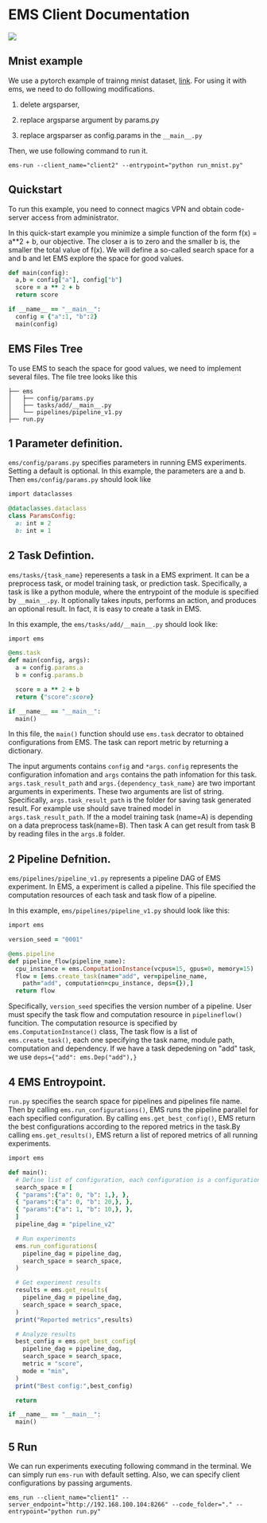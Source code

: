 # EMS Client Documentation
![](./docs/overview.png)


## Mnist example

We use a pytorch example of trainng mnist dataset, [link](https://github.com/pytorch/examples/blob/main/mnist/main.py). For using it with ems, we need to do folllowing modifications.

  1. delete argsparser, 

  2. replace argsparse argument by params.py
  
  3. replace argsparser as config.params in the `__main__.py`

Then, we use following command to run it.

```
ems-run --client_name="client2" --entrypoint="python run_mnist.py"
```

## Quickstart

To run this example, you need to connect magics VPN and obtain code-server access from administrator. 

In this quick-start example you minimize a simple function of the form f(x) = a**2 + b, our objective. The closer a is to zero and the smaller b is, the smaller the total value of f(x). We will define a so-called search space for a and b and let EMS explore the space for good values.

```ruby
def main(config):
  a,b = config["a"], config["b"]
  score = a ** 2 + b 
  return score

if __name__ == "__main__":
  config = {"a":1, "b":2}
  main(config)
```

## EMS Files Tree

To use EMS to seach the space for good values, we need to implement several files. The file tree looks like this

```
├── ems
│   ├── config/params.py
│   ├── tasks/add/__main__.py
│   └── pipelines/pipeline_v1.py
├── run.py
```

## 1 Parameter definition.

`ems/config/params.py` specifies parameters in running EMS experiments. Setting a default is optional. In this example, the parameters are a and b. Then `ems/config/params.py` should look like

```ruby
import dataclasses

@dataclasses.dataclass
class ParamsConfig:
  a: int = 2
  b: int = 1
```


## 2 Task Defintion.

`ems/tasks/{task_name}` reperesents a task in a EMS expriment. It can be a preprocess task, or model training task, or prediction task. Specifically, a task is like a python module, where the entrypoint of the module is specified by `__main__.py`. It optionally takes inputs, performs an action, and produces an optional result. In fact, it is easy to create a task in EMS. 

In this example, the `ems/tasks/add/__main__.py` should look like:

```ruby
import ems

@ems.task
def main(config, args):
  a = config.params.a
  b = config.params.b

  score = a ** 2 + b
  return {"score":score}

if __name__ == "__main__":
  main()
```

In this file, the `main()` function should use `ems.task` decrator to obtained configurations from EMS. The task can report metric by returning a dictionary. 

The input arguments contains `config` and `*args`. `config` represents the configuration infomation and `args` contains the path infomation for this task. `args.task_result_path` and `args.{dependency_task_name}` are two important arguments in experiments. These two arguments are list of string. Specifically,  `args.task_result_path` is the folder for saving task generated result. For example use should save trained model in `args.task_result_path`. If the a model training task (name=A) is depending on a data preprocess task(name=B). Then task A can get result from task B by reading files in the `args.B` folder.

## 2 Pipeline Defnition.

`ems/pipelines/pipeline_v1.py` represents a pipeline DAG of EMS experiment. In EMS, a experiment is called a pipeline. This file specified the computation resources of each task and task flow of a pipeline.

In this example, `ems/pipelines/pipeline_v1.py` should look like this:

```ruby
import ems

version_seed = "0001"

@ems.pipeline
def pipeline_flow(pipeline_name):
  cpu_instance = ems.ComputationInstance(vcpus=15, gpus=0, memory=15)
  flow = [ems.create_task(name="add", ver=pipeline_name, 
    path="add", computation=cpu_instance, deps={}),]
  return flow
```

Specifically, `version_seed` specifies the version number of a pipeline. User must specify the task flow and computation resource in `pipelineflow()` funcition. The computation resource is specified by `ems.ComputationInstance()` class, The task flow is a list of `ems.create_task()`, each one specifying the task name, module path, computation and dependency. If we have a task depedening on "add" task, we use `deps={"add": ems.Dep("add"),}`


## 4 EMS Entroypoint.

`run.py` specifies the search space for pipelines and pipelines file name.  Then by calling `ems.run_configurations()`, EMS runs the pipeline parallel for each specified configuration. By calling `ems.get_best_config()`, EMS return the best configurations according to the repored metrics in the task.By calling `ems.get_results()`, EMS return a list of repored metrics of all running experiments.

```ruby
import ems

def main():
  # Define list of configuration, each configuration is a configuration files
  search_space = [ 
  { "params":{"a": 0, "b": 1,}, }, 
  { "params":{"a": 0, "b": 20,}, },
  { "params":{"a": 1, "b": 10,}, },
  ]
  pipeline_dag = "pipeline_v2"

  # Run experiments
  ems.run_configurations(
    pipeline_dag = pipeline_dag,
    search_space = search_space,
  )

  # Get experiment results
  results = ems.get_results(
    pipeline_dag = pipeline_dag,
    search_space = search_space,
  )
  print("Reported metrics",results)

  # Analyze results
  best_config = ems.get_best_config(
    pipeline_dag = pipeline_dag,
    search_space = search_space,
    metric = "score",
    mode = "min",
  )
  print("Best config:",best_config)

  return

if __name__ == "__main__":
  main()
```


## 5 Run 

We can run experiments executing following command in the terminal. We can simply run `ems-run` with default setting. Also, we can specify client configurations by passing arguments.

```
ems_run --client_name="client1" --server_endpoint="http://192.168.100.104:8266" --code_folder="." --entrypoint="python run.py"
```



